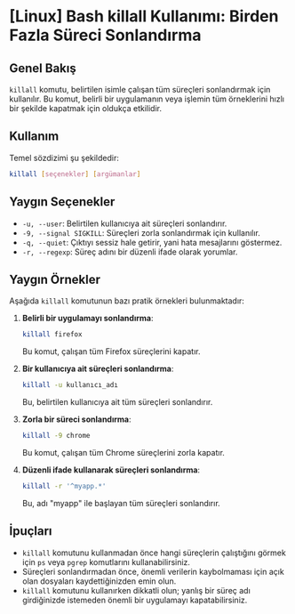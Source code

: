 # [Linux] Bash killall Kullanımı: Birden Fazla Süreci Sonlandırma

## Genel Bakış
`killall` komutu, belirtilen isimle çalışan tüm süreçleri sonlandırmak için kullanılır. Bu komut, belirli bir uygulamanın veya işlemin tüm örneklerini hızlı bir şekilde kapatmak için oldukça etkilidir.

## Kullanım
Temel sözdizimi şu şekildedir:
```bash
killall [seçenekler] [argümanlar]
```

## Yaygın Seçenekler
- `-u, --user`: Belirtilen kullanıcıya ait süreçleri sonlandırır.
- `-9, --signal SIGKILL`: Süreçleri zorla sonlandırmak için kullanılır.
- `-q, --quiet`: Çıktıyı sessiz hale getirir, yani hata mesajlarını göstermez.
- `-r, --regexp`: Süreç adını bir düzenli ifade olarak yorumlar.

## Yaygın Örnekler
Aşağıda `killall` komutunun bazı pratik örnekleri bulunmaktadır:

1. **Belirli bir uygulamayı sonlandırma**:
   ```bash
   killall firefox
   ```
   Bu komut, çalışan tüm Firefox süreçlerini kapatır.

2. **Bir kullanıcıya ait süreçleri sonlandırma**:
   ```bash
   killall -u kullanıcı_adı
   ```
   Bu, belirtilen kullanıcıya ait tüm süreçleri sonlandırır.

3. **Zorla bir süreci sonlandırma**:
   ```bash
   killall -9 chrome
   ```
   Bu komut, çalışan tüm Chrome süreçlerini zorla kapatır.

4. **Düzenli ifade kullanarak süreçleri sonlandırma**:
   ```bash
   killall -r '^myapp.*'
   ```
   Bu, adı "myapp" ile başlayan tüm süreçleri sonlandırır.

## İpuçları
- `killall` komutunu kullanmadan önce hangi süreçlerin çalıştığını görmek için `ps` veya `pgrep` komutlarını kullanabilirsiniz.
- Süreçleri sonlandırmadan önce, önemli verilerin kaybolmaması için açık olan dosyaları kaydettiğinizden emin olun.
- `killall` komutunu kullanırken dikkatli olun; yanlış bir süreç adı girdiğinizde istemeden önemli bir uygulamayı kapatabilirsiniz.